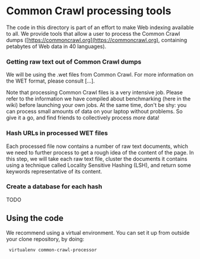 # Common Crawl processing tools

The code in this directory is part of an effort to make Web indexing available to all. We provide tools that allow a user to process the Common Crawl dumps ([https://commoncrawl.org](https://commoncrawl.org), containing petabytes of Web data in 40 languages).


### Getting raw text out of Common Crawl dumps

We will be using the .wet files from Common Crawl. For more information on the WET format, please consult [...].

Note that processing Common Crawl files is a very intensive job. Please refer to the information we have compiled about benchmarking (here in the wiki) before launching your own jobs. At the same time, don't be shy: you can process small amounts of data on your laptop without problems. So give it a go, and find friends to collectively process *more* data!



### Hash URLs in processed WET files

Each processed file now contains a number of raw text documents, which we need to further process to get a rough idea of the content of the page. In this step, we will take each raw text file, cluster the documents it contains using a technique called Locality Sensitive Hashing (LSH), and return some keywords representative of its content.


### Create a database for each hash

TODO


## Using the code

We recommend using a virtual environment. You can set it up from outside your clone repository, by doing:

     virtualenv common-crawl-processor


